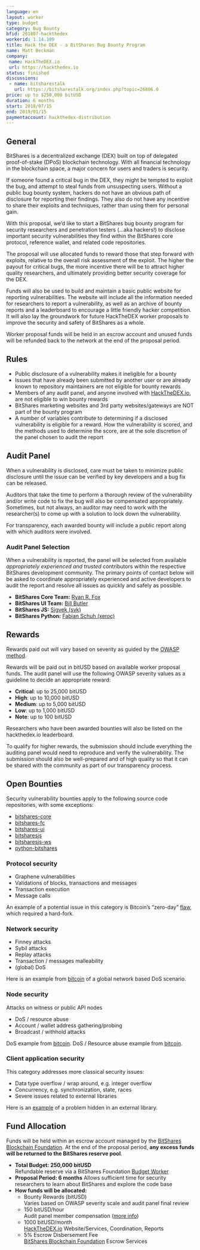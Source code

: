 ```yaml
---
language: en
layout: worker
type: budget
category: Bug Bounty
bfid: 201807-hackthedex
workerid: 1.14.109
title: Hack the DEX - a BitShares Bug Bounty Program
name: Matt Beckman
company:
 name: HackTheDEX.io
 url: https://hackthedex.io
status: finished
discussions:
 - name: bitsharestalk
   url: https://bitsharestalk.org/index.php?topic=26806.0
price: up to $250,000 bitUSD
duration: 6 months
start: 2018/07/15
end: 2019/01/15
paymentaccount: hackthedex-distribution
---
```


## General
BitShares is a decentralized exchange (DEX) built on top of delegated
proof-of-stake (DPoS) blockchain technology. With all financial
technology in the blockchain space, a major concern for users and
traders is security.

If someone found a critical bug in the DEX, they might be tempted to
exploit the bug, and attempt to steal funds from unsuspecting users.
Without a public bug bounty system, hackers do not have an obvious path
of disclosure for reporting their findings. They also do not have any
incentive to share their exploits and techniques, rather than using them
for personal gain.

With this proposal, we’d like to start a BitShares bug bounty program
for security researchers and penetration testers (...aka hackers!) to
disclose important security vulnerabilities they find within the
BitShares core protocol, reference wallet, and related code
repositories.

The proposal will use allocated funds to reward those that step forward
with exploits, relative to the overall risk assessment of the exploit.
The higher the payout for critical bugs, the more incentive there will
be to attract higher quality researchers, and ultimately providing
better security coverage for the DEX.

Funds will also be used to build and maintain a basic public website for
reporting vulnerabilities. The website will include all the information
needed for researchers to report a vulnerability, as well as an archive
of bounty reports and a leaderboard to encourage a little friendly
hacker competition. It will also lay the groundwork for future
HackTheDEX worker proposals to improve the security and safety of
BitShares as a whole.

Worker proposal funds will be held in an escrow account and unused funds
will be refunded back to the network at the end of the proposal period.

## Rules
*   Public disclosure of a vulnerability makes it ineligible for a bounty
*   Issues that have already been submitted by another user or are
    already known to repository maintainers are not eligible for bounty
    rewards
*   Members of any audit panel, and anyone involved with
    [HackTheDEX.io](https://hackthedex.io/), are not eligible to win
    bounty rewards
*   BitShares marketing websites and 3rd party websites/gateways are NOT
    part of the bounty program
*   A number of variables contribute to determining if a disclosed
    vulnerability is eligible for a reward. How the vulnerability is
    scored, and the methods used to determine the score, are at the sole
    discretion of the panel chosen to audit the report

## Audit Panel
When a vulnerability is disclosed, care must be taken to minimize public
disclosure until the issue can be verified by key developers and a bug
fix can be released.

Auditors that take the time to perform a thorough review of the
vulnerability and/or write code to fix the bug will also be compensated
appropriately. Sometimes, but not always, an auditor may need to work
with the researcher(s) to come up with a solution to lock down the
vulnerability.

For transparency, each awarded bounty will include a public report along
with which auditors were involved.

### Audit Panel Selection
When a vulnerability is reported, the panel will be selected from
available _appropriately experienced and trusted_ contributors within
the respective BitShares development community. The primary points of
contact below will be asked to coordinate appropriately experienced and
active developers to audit the report and resolve all issues as quickly
and safely as possible.

*   **BitShares Core Team:** [Ryan R. Fox](https://steemit.com/@fox)
*   **BitShares UI Team:** [Bill Butler](https://steemit.com/@billbutler)
*   **BitShares JS:** [Sigvek (svk)](https://steemit.com/@svk)
*   **BitShares Python:** [Fabian Schuh (xeroc)](https://steemit.com/@xeroc)

## Rewards
Rewards paid out will vary based on severity as guided by the [OWASP
method](https://www.owasp.org/index.php/OWASP_Risk_Rating_Methodology).

Rewards will be paid out in bitUSD based on available worker proposal
funds. The audit panel will use the following OWASP severity values as a
guideline to decide an appropriate reward:

*   **Critical**: up to 25,000 bitUSD
*   **High**: up to 10,000 bitUSD
*   **Medium**: up to 5,000 bitUSD
*   **Low**: up to 1,000 bitUSD
*   **Note**: up to 100 bitUSD

Researchers who have been awarded bounties will also be listed on the
hackthedex.io leaderboard.

To qualify for higher rewards, the submission should include everything
the auditing panel would need to reproduce and verify the vulnerability.
The submission should also be well-prepared and of high quality so that
it can be shared with the community as part of our transparency process.

## Open Bounties
Security vulnerability bounties apply to the following source code
repositories, with some exceptions:

*   [bitshares-core](https://github.com/bitshares/bitshares-core)
*   [bitshares-fc](https://github.com/bitshares/bitshares-fc)
*   [bitshares-ui](https://github.com/bitshares/bitshares-ui)
*   [bitsharesjs](https://github.com/bitshares/bitsharesjs)
*   [bitsharesjs-ws](https://github.com/bitshares/bitsharesjs-ws)
*   [python-bitshares](https://github.com/bitshares/python-bitshares)

### **Protocol security**

*   Graphene vulnerabilities
*   Validations of blocks, transactions and messages
*   Transaction execution
*   Message calls

An example of a potential issue in this category is Bitcoin’s “zero-day” [flaw](https://en.bitcoin.it/wiki/CVE-2010-5139), which required a hard-fork.

### **Network security**

*   Finney attacks
*   Sybil attacks
*   Replay attacks
*   Transaction / messages malleability
*   (global) DoS

Here is an example from [bitcoin](https://en.bitcoin.it/wiki/CVE-2012-4684) of a global network based DoS scenario.

### **Node security**

Attacks on witness or public API nodes

*   DoS / resource abuse
*   Account / wallet address gathering/probing
*   Broadcast / withhold attacks

DoS example from [bitcoin](https://bitcointalk.org/index.php?topic=287351). DoS / Resource abuse example from [bitcoin](https://en.bitcoin.it/wiki/CVE-2013-2293).

### **Client application security**

This category addresses more classical security issues:

*   Data type overflow / wrap around, e.g. integer overflow
*   Concurrency, e.g. synchronization, state, races
*   Severe issues related to external libraries

Here is an [example](http://bitcoinmagazine.com/3668/bitcoin-network-shaken-by-blockchain-fork/) of a problem hidden in an external library.

## Fund Allocation
Funds will be held within an escrow account managed by the [BitShares
Blockchain Foundation](http://www.bitshares.foundation/). At the end of
the proposal period, **any excess funds will be returned to the
BitShares reserve pool**.

*   **Total Budget: 250,000 bitUSD**  
    Refundable reserve via a BitShares Foundation [Budget Worker](http://www.bitshares.foundation/worker/) 
*   **Proposal Period: 6 months**
    Allows sufficient time for security researchers to learn about BitShares and explore the code base
*   **How funds will be allocated:**
    * Bounty Rewards (bitUSD)  
    Varies based on OWASP severity scale and audit panel final review  
    * 150 bitUSD/hour  
    Audit panel member compensation ([more info](#audit-panel))  
    * 1000 bitUSD/month  
    [HackTheDEX.io](https://hackthedex.io/) Website/Services, Coordination, Reports  
    * 5% Escrow Disbersement Fee  
    [BitShares Blockchain Foundation](http://www.bitshares.foundation/) Escrow Services  
